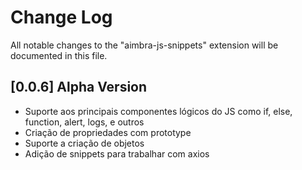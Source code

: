 # Change Log

All notable changes to the "aimbra-js-snippets" extension will be documented in this file.

## [0.0.6] Alpha Version

- Suporte aos principais componentes lógicos do JS como if, else, function, alert, logs, e outros
- Criação de propriedades com prototype
- Suporte a criação de objetos
- Adição de snippets para trabalhar com axios